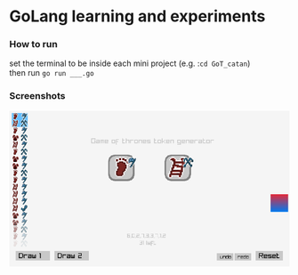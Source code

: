 # GoLang learning and experiments

### How to run
set the terminal to be inside each mini project (e.g. :`cd GoT_catan`)   
then run ```go run ___.go```

### Screenshots
![](present/GoT.png)

